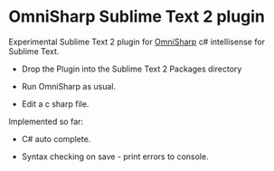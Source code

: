 OmniSharp Sublime Text 2 plugin
========================
Experimental Sublime Text 2 plugin for [OmniSharp](https://github.com/nosami/Omnisharp) c# intellisense for Sublime Text.

 * Drop the Plugin into the Sublime Text 2 Packages directory

 * Run OmniSharp as usual.

 * Edit a c sharp file.

Implemented so far: 

 * C# auto complete.

 * Syntax checking on save - print errors to console.


